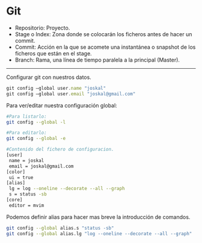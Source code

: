 # Git
* Repositorio: Proyecto.
* Stage o Index: Zona donde se colocar&aacute;n los ficheros antes de hacer un commit.
* Commit: Acci&oacute;n en la que se acomete una instant&aacute;nea o snapshot de los ficheros que est&aacute;n en el stage.
* Branch: Rama, una l&iacute;nea de tiempo paralela a la principal (Master).
- - -
Configurar git con nuestros datos.
```javascript
git config —global user.name "joskal"
git config —global user.email "joskal@gmail.com"
```
Para ver/editar nuestra configuraci&oacute;n global:
```bash
#Para listarlo:
git config --global -l

#Para editarlo:
git config --global -e

#Contenido del fichero de configuracion.
[user]
 name = joskal
 email = joskal@gmail.com
[color]
 ui = true
[alias]
 lg = log --oneline --decorate --all --graph
 s = status -sb
[core]
 editor = mvim
```

Podemos definir alias para hacer mas breve la introducción de comandos.
```bash
git config --global alias.s "status -sb"
git config --global alias.lg "log --oneline --decorate --all --graph"
```
